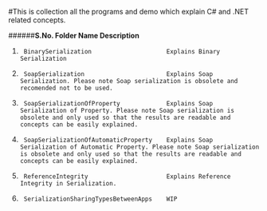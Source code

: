 #This is collection all the programs and demo which explain C# and .NET related concepts.

######**S.No.	Folder Name								Description**
1.		BinarySerialization						Explains Binary Serialization
2.		SoapSerialization						Explains Soap Serialization. Please note Soap serialization is obsolete and recomended not to be used.
3.		SoapSerializationOfProperty				Explains Soap Serialization of Property. Please note Soap serialization is obsolete and only used so that the results are readable and concepts can be easily explained.
4.		SoapSerializationOfAutomaticProperty	Explains Soap Serialization of Automatic Property. Please note Soap serialization is obsolete and only used so that the results are readable and concepts can be easily explained.
5.		ReferenceIntegrity						Explains Reference Integrity in Serialization.
6.		SerializationSharingTypesBetweenApps	WIP